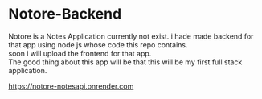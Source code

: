 # Notore-Backend
Notore is a Notes Application currently not exist. i hade made backend for that app using node js whose code this repo contains.<br/>
soon i will upload the frontend for that app.<br/>
The good thing about this app will be that this will be my first full stack application.

https://notore-notesapi.onrender.com
